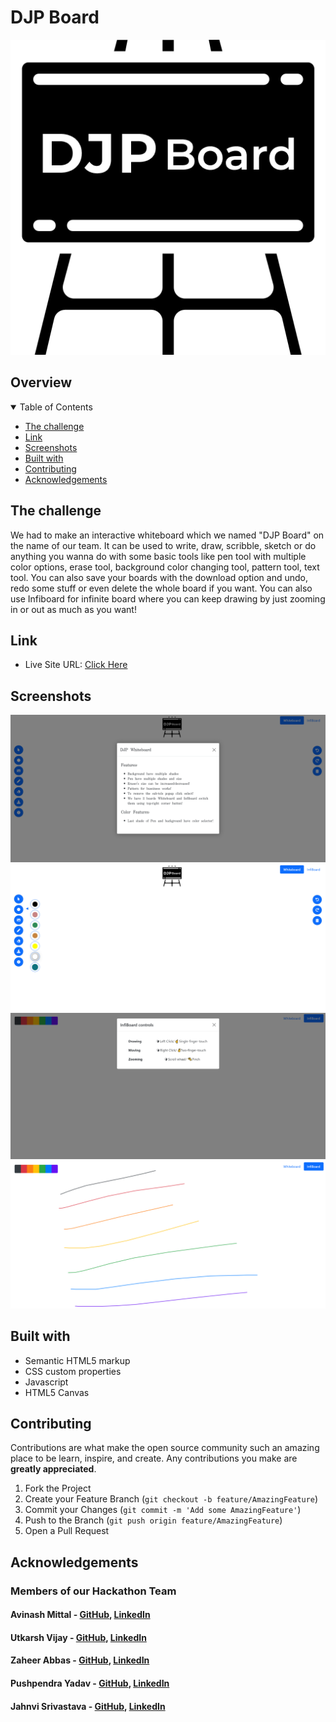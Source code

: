 # DJP Board

<div align="center">
  
  <img src="./assets/logo.png">
  
</div>

## Overview

<details open="open">
  <summary>Table of Contents</summary>
    <ul>
      <li><a href="#the-challenge">The challenge</a></li>
      <li><a href="#link">Link</a></li>
      <li><a href="#screenshots">Screenshots</a></li>  
      <li><a href="#built-with">Built with</a></li>
      <li><a href="#contributing">Contributing</a></li>
      <li><a href="#acknowledgements">Acknowledgements</a></li>
    </ul>
</details>

## The challenge

We had to make an interactive whiteboard which we named "DJP Board" on the name of our team. It can be used to write, draw, scribble, sketch or do anything you wanna do with some basic tools like pen tool with multiple color options, erase tool, background color changing tool, pattern tool, text tool. You can also save your boards with the download option and undo, redo some stuff or even delete the whole board if you want. You can also use Infiboard for infinite board where you can keep drawing by just zooming in or out as much as you want!

## Link

- Live Site URL: [Click Here](https://djp-whiteboard.netlify.app/)

## Screenshots

  <img src="./assets/Screenshot 2021-07-06 192831.png">
  <img src="./assets/Screenshot 2021-07-06 192925.png">
  <img src="./assets/Screenshot 2021-07-06 193001.png">
  <img src="./assets/Screenshot 2021-07-06 194227.png">

## Built with

- Semantic HTML5 markup
- CSS custom properties
- Javascript
- HTML5 Canvas

## Contributing

Contributions are what make the open source community such an amazing place to be learn, inspire, and create. Any contributions you make are **greatly appreciated**.

1. Fork the Project
2. Create your Feature Branch (`git checkout -b feature/AmazingFeature`)
3. Commit your Changes (`git commit -m 'Add some AmazingFeature'`)
4. Push to the Branch (`git push origin feature/AmazingFeature`)
5. Open a Pull Request

## Acknowledgements

### Members of our Hackathon Team

#### Avinash Mittal - [GitHub](https://github.com/AV32), [LinkedIn](https://www.linkedin.com/in/avinash32mittal/)
#### Utkarsh Vijay - [GitHub](https://github.com/NOOBUV), [LinkedIn](https://www.linkedin.com/in/utkarshvijayindo/)
#### Zaheer Abbas - [GitHub](https://github.com/nk4456542), [LinkedIn](https://www.linkedin.com/in/zaheerabbas21/)
#### Pushpendra Yadav - [GitHub](https://github.com/sanctum006), [LinkedIn](https://www.linkedin.com/in/pushpendra-yadav-1057/)
#### Jahnvi Srivastava - [GitHub](https://github.com/jahnvisrivastava100), [LinkedIn](https://www.linkedin.com/in/jahnvi-srivastava/)
